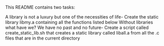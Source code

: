 This README contains two tasks:

A library is not a luxury but one of the necessities of life- Create the static library libmy.a containing all the functions listed below
Without libraries what have we? We have no past and no future- Create a script called create_static_lib.sh that creates a static library called liball.a from all the .c files that are in the current directory
